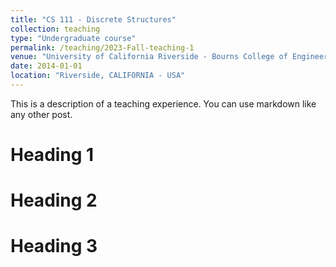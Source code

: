 ```yaml
---
title: "CS 111 - Discrete Structures"
collection: teaching
type: "Undergraduate course"
permalink: /teaching/2023-Fall-teaching-1
venue: "University of California Riverside - Bourns College of Engineering"
date: 2014-01-01
location: "Riverside, CALIFORNIA - USA"
---
```


This is a description of a teaching experience. You can use markdown like any other post.

Heading 1
======

Heading 2
======

Heading 3
======
